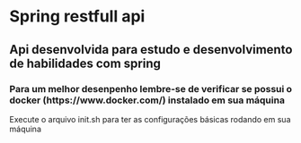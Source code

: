 <h1>Spring restfull api</h1>

<h2>Api desenvolvida para estudo e desenvolvimento de habilidades com spring</h2>

<h3>Para um melhor desenpenho lembre-se de verificar se possui o docker (https://www.docker.com/) instalado em sua máquina </h3>

<p>Execute o arquivo init.sh para ter as configurações básicas rodando em sua máquina</p>

